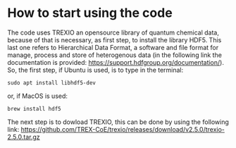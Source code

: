 How to start using the code
===========================
The code uses TREXIO an opensource library of quantum chemical data, because of that is necessary, as first step, to install the library HDF5. This last one refers
to Hierarchical Data Format, a software and file format for manage, process and store of heterogenous data (in the following link the documentation is provided: https://support.hdfgroup.org/documentation/).
So, the first step, if Ubuntu is used, is to type in the terminal:
  
  `sudo apt install libhdf5-dev`

  or, if MacOS is used:

  `brew install hdf5`

  The next step is to dowload TREXIO, this can be done by using the following link: https://github.com/TREX-CoE/trexio/releases/download/v2.5.0/trexio-2.5.0.tar.gz
